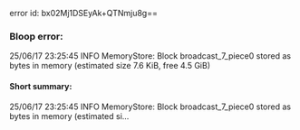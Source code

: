 error id: bx02Mj1DSEyAk+QTNmju8g==
### Bloop error:

25/06/17 23:25:45 INFO MemoryStore: Block broadcast_7_piece0 stored as bytes in memory (estimated size 7.6 KiB, free 4.5 GiB)
#### Short summary: 

25/06/17 23:25:45 INFO MemoryStore: Block broadcast_7_piece0 stored as bytes in memory (estimated si...
